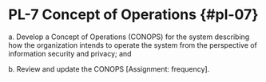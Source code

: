 # PL-7 Concept of Operations {#pl-07}

a. Develop a Concept of Operations (CONOPS) for the system describing how the organization intends to operate the system from the perspective of information security and privacy; and

b. Review and update the CONOPS [Assignment: frequency].

